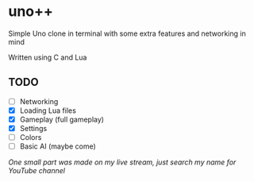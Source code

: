 # uno++
Simple Uno clone in terminal with some extra features and networking in mind

Written using C and Lua

## TODO
- [ ] Networking
- [x] Loading Lua files
- [x] Gameplay (full gameplay)
- [x] Settings
- [ ] Colors
- [ ] Basic AI (maybe come)

*One small part was made on my live stream, just search my name for YouTube channel*
